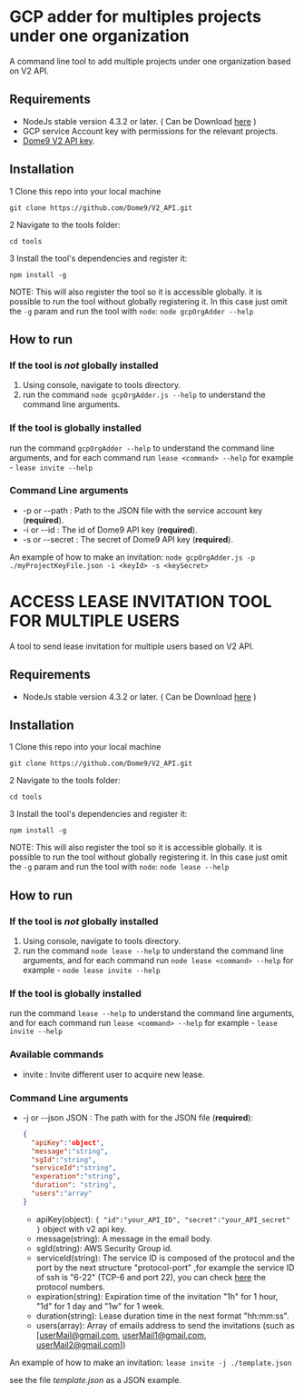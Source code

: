 # **GCP adder for multiples projects under one organization** #
A command line tool to add multiple projects under one organization based on V2 API.


## Requirements ##
* NodeJs stable version 4.3.2 or later.
( Can be Download <a href="https://nodejs.org">here</a> )
* GCP service Account key with permissions for the relevant projects.
* <a href="https://github.com/Dome9/V2_API/blob/master/README.md">Dome9 V2 API key</a>.

## Installation ##
1 Clone this repo into your local machine

```git clone https://github.com/Dome9/V2_API.git```

2 Navigate to the tools folder:

```cd tools```

3 Install the tool's dependencies and register it:

```npm install -g```

NOTE: This will also register the tool so it is accessible globally.
it is possible to run the tool without globally registering it.
In this case just omit the ```-g``` param and run the tool with ```node```:
```node gcpOrgAdder --help```


## How to run ##
### If the tool is *not* globally installed ###
1.  Using console, navigate to  tools directory.
2. run the command ```node gcpOrgAdder.js --help``` to understand the command line arguments.

### If the tool is globally installed ###
run the command ```gcpOrgAdder --help``` to understand the command line arguments, and for each command run ```lease <command> --help``` for example - ```lease invite --help```


### Command Line arguments ###
* -p or --path : Path to the JSON file with the service account key (**required**).
* -i or --id : The id of Dome9 API key (**required**).
* -s or --secret : The secret of Dome9 API key (**required**).

 
    


An example of how to make an invitation:
```node gcpOrgAdder.js -p ./myProjectKeyFile.json -i <keyId> -s <keySecret>```







# **ACCESS LEASE INVITATION TOOL FOR MULTIPLE USERS** #
A tool to send lease invitation for multiple users based on V2 API.


## Requirements ##
* NodeJs stable version 4.3.2 or later.
( Can be Download <a href="https://nodejs.org">here</a> )

## Installation ##
1 Clone this repo into your local machine

```git clone https://github.com/Dome9/V2_API.git```

2 Navigate to the tools folder:

```cd tools```

3 Install the tool's dependencies and register it:

```npm install -g```

NOTE: This will also register the tool so it is accessible globally.
it is possible to run the tool without globally registering it.
In this case just omit the ```-g``` param and run the tool with ```node```:
```node lease --help```


## How to run ##
### If the tool is *not* globally installed ###
1.  Using console, navigate to  tools directory.
2. run the command ```node lease --help``` to understand the command line arguments, and for each command run ```node lease <command> --help``` for example - ```node lease invite --help```

### If the tool is globally installed ###
run the command ```lease --help``` to understand the command line arguments, and for each command run ```lease <command> --help``` for example - ```lease invite --help```


### Available commands ###

* invite : Invite different user to acquire new lease.

### Command Line arguments ###
* -j or --json JSON : The path with for the JSON file (**required**):

    ```json
    {
      "apiKey":'object',
      "message":"string",
      "sgId":"string",
      "serviceId":"string",
      "experation":"string",
      "duration": "string",
      "users":"array"
    }
    ```
    * apiKey(object): ```{
                           "id":"your_API_ID",
                            "secret":"your_API_secret"
                         }``` 
                         object with v2 api key.
    * message(string): A message in the email body.
    * sgId(string): AWS Security Group id.
    * serviceId(string): The service ID is composed of the protocol and the port by the next structure "protocol-port" ,for example the service ID of ssh is "6-22" (TCP-6 and port 22), you can check <a href="https://en.wikipedia.org/wiki/List_of_IP_protocol_numbers">here</a> the protocol numbers.
    * expiration(string): Expiration time of the invitation "1h" for 1 hour, "1d" for 1 day and "1w" for 1 week.
    * duration(string): Lease duration time in the next format "hh:mm:ss".
    * users(array): Array of emails address to send the invitations (such as [userMail@gmail.com, userMail1@gmail.com, userMail2@gmail.com])
    


An example of how to make an invitation:
```lease invite -j ./template.json```

see the file _template.json_ as a JSON example.






